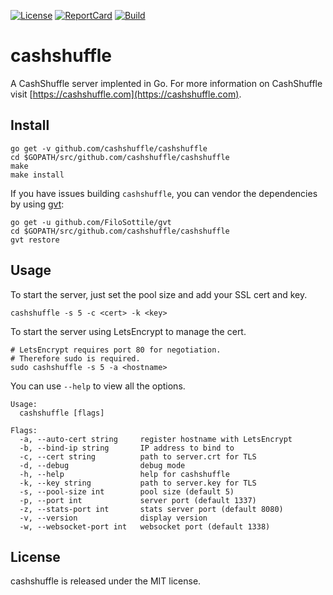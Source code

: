[![License][License-Image]][License-URL] [![ReportCard][ReportCard-Image]][ReportCard-URL] [![Build][Build-Status-Image]][Build-Status-URL]
# cashshuffle

A CashShuffle server implented in Go. For more information on CashShuffle visit [https://cashshuffle.com](https://cashshuffle.com).

## Install

```
go get -v github.com/cashshuffle/cashshuffle
cd $GOPATH/src/github.com/cashshuffle/cashshuffle
make
make install
```

If you have issues building `cashshuffle`, you can vendor the dependencies by using [gvt](https://github.com/FiloSottile/gvt):

```
go get -u github.com/FiloSottile/gvt
cd $GOPATH/src/github.com/cashshuffle/cashshuffle
gvt restore
```

## Usage

To start the server, just set the pool size and add your SSL cert and key.

```
cashshuffle -s 5 -c <cert> -k <key>
```

To start the server using LetsEncrypt to manage the cert.

```
# LetsEncrypt requires port 80 for negotiation.
# Therefore sudo is required.
sudo cashshuffle -s 5 -a <hostname>
```

You can use `--help` to view all the options.

```
Usage:
  cashshuffle [flags]

Flags:
  -a, --auto-cert string     register hostname with LetsEncrypt
  -b, --bind-ip string       IP address to bind to
  -c, --cert string          path to server.crt for TLS
  -d, --debug                debug mode
  -h, --help                 help for cashshuffle
  -k, --key string           path to server.key for TLS
  -s, --pool-size int        pool size (default 5)
  -p, --port int             server port (default 1337)
  -z, --stats-port int       stats server port (default 8080)
  -v, --version              display version
  -w, --websocket-port int   websocket port (default 1338)
```

## License

cashshuffle is released under the MIT license.

[License-URL]: http://opensource.org/licenses/MIT
[License-Image]: https://img.shields.io/npm/l/express.svg
[ReportCard-URL]: http://goreportcard.com/report/cashshuffle/cashshuffle
[ReportCard-Image]: https://goreportcard.com/badge/github.com/cashshuffle/cashshuffle
[Build-Status-URL]: http://travis-ci.org/cashshuffle/cashshuffle
[Build-Status-Image]: https://travis-ci.org/cashshuffle/cashshuffle.svg?branch=master
